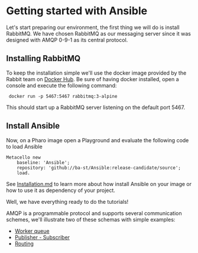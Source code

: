 # Getting started with Ansible

Let's start preparing our environment, the first thing we will do is install RabbitMQ. We have chosen RabbitMQ as our messaging server since it was designed with AMQP 0-9-1 as its central protocol.

## Installing RabbitMQ

To keep the installation simple we'll use the docker image provided by the Rabbit team on [Docker Hub](https://hub.docker.com/_/rabbitmq). Be sure of having docker installed, open a console and execute the following command:

` docker run -p 5467:5467 rabbitmq:3-alpine`

This should start up a RabbitMQ server listening on the default port 5467. 

## Install Ansible

Now, on a Pharo image open a Playground and evaluate the following code to load Ansible

```smalltalk
Metacello new
	baseline: 'Ansible';
	repository: 'github://ba-st/Ansible:release-candidate/source';
	load.
```

See [Installation.md](Installation.md) to learn more about how install Ansible on your image or how to use it as dependency of your project.

Well, we have everything ready to do the tutorials!

AMQP is a programmable protocol and supports several communication schemes, we'll illustrate two of these schemas with simple examples:

- [Worker queue](WorkerQueue.md)
- [Publisher - Subscriber](PublisherSubscriber.md)
- [Routing](Routing.md)
